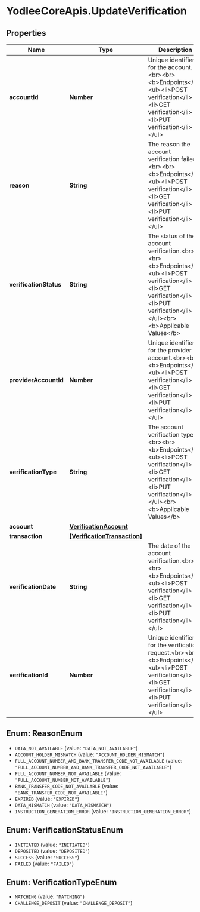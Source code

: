 # YodleeCoreApis.UpdateVerification

## Properties
Name | Type | Description | Notes
------------ | ------------- | ------------- | -------------
**accountId** | **Number** | Unique identifier for the account.&lt;br&gt;&lt;br&gt;&lt;b&gt;Endpoints&lt;/b&gt;:&lt;ul&gt;&lt;li&gt;POST verification&lt;/li&gt;&lt;li&gt;GET verification&lt;/li&gt;&lt;li&gt;PUT verification&lt;/li&gt;&lt;/ul&gt; | [optional] 
**reason** | **String** | The reason the account verification failed.&lt;br&gt;&lt;br&gt;&lt;b&gt;Endpoints&lt;/b&gt;:&lt;ul&gt;&lt;li&gt;POST verification&lt;/li&gt;&lt;li&gt;GET verification&lt;/li&gt;&lt;li&gt;PUT verification&lt;/li&gt;&lt;/ul&gt; | [optional] 
**verificationStatus** | **String** | The status of the account verification.&lt;br&gt;&lt;br&gt;&lt;b&gt;Endpoints&lt;/b&gt;:&lt;ul&gt;&lt;li&gt;POST verification&lt;/li&gt;&lt;li&gt;GET verification&lt;/li&gt;&lt;li&gt;PUT verification&lt;/li&gt;&lt;/ul&gt;&lt;br&gt;&lt;b&gt;Applicable Values&lt;/b&gt; | [optional] 
**providerAccountId** | **Number** | Unique identifier for the provider account.&lt;br&gt;&lt;br&gt;&lt;b&gt;Endpoints&lt;/b&gt;:&lt;ul&gt;&lt;li&gt;POST verification&lt;/li&gt;&lt;li&gt;GET verification&lt;/li&gt;&lt;li&gt;PUT verification&lt;/li&gt;&lt;/ul&gt; | [optional] 
**verificationType** | **String** | The account verification type.&lt;br&gt;&lt;br&gt;&lt;b&gt;Endpoints&lt;/b&gt;:&lt;ul&gt;&lt;li&gt;POST verification&lt;/li&gt;&lt;li&gt;GET verification&lt;/li&gt;&lt;li&gt;PUT verification&lt;/li&gt;&lt;/ul&gt;&lt;br&gt;&lt;b&gt;Applicable Values&lt;/b&gt; | [optional] 
**account** | [**VerificationAccount**](VerificationAccount.md) |  | [optional] 
**transaction** | [**[VerificationTransaction]**](VerificationTransaction.md) |  | 
**verificationDate** | **String** | The date of the account verification.&lt;br&gt;&lt;br&gt;&lt;b&gt;Endpoints&lt;/b&gt;:&lt;ul&gt;&lt;li&gt;POST verification&lt;/li&gt;&lt;li&gt;GET verification&lt;/li&gt;&lt;li&gt;PUT verification&lt;/li&gt;&lt;/ul&gt; | [optional] 
**verificationId** | **Number** | Unique identifier for the verification request.&lt;br&gt;&lt;br&gt;&lt;b&gt;Endpoints&lt;/b&gt;:&lt;ul&gt;&lt;li&gt;POST verification&lt;/li&gt;&lt;li&gt;GET verification&lt;/li&gt;&lt;li&gt;PUT verification&lt;/li&gt;&lt;/ul&gt; | [optional] 

<a name="ReasonEnum"></a>
## Enum: ReasonEnum

* `DATA_NOT_AVAILABLE` (value: `"DATA_NOT_AVAILABLE"`)
* `ACCOUNT_HOLDER_MISMATCH` (value: `"ACCOUNT_HOLDER_MISMATCH"`)
* `FULL_ACCOUNT_NUMBER_AND_BANK_TRANSFER_CODE_NOT_AVAILABLE` (value: `"FULL_ACCOUNT_NUMBER_AND_BANK_TRANSFER_CODE_NOT_AVAILABLE"`)
* `FULL_ACCOUNT_NUMBER_NOT_AVAILABLE` (value: `"FULL_ACCOUNT_NUMBER_NOT_AVAILABLE"`)
* `BANK_TRANSFER_CODE_NOT_AVAILABLE` (value: `"BANK_TRANSFER_CODE_NOT_AVAILABLE"`)
* `EXPIRED` (value: `"EXPIRED"`)
* `DATA_MISMATCH` (value: `"DATA_MISMATCH"`)
* `INSTRUCTION_GENERATION_ERROR` (value: `"INSTRUCTION_GENERATION_ERROR"`)


<a name="VerificationStatusEnum"></a>
## Enum: VerificationStatusEnum

* `INITIATED` (value: `"INITIATED"`)
* `DEPOSITED` (value: `"DEPOSITED"`)
* `SUCCESS` (value: `"SUCCESS"`)
* `FAILED` (value: `"FAILED"`)


<a name="VerificationTypeEnum"></a>
## Enum: VerificationTypeEnum

* `MATCHING` (value: `"MATCHING"`)
* `CHALLENGE_DEPOSIT` (value: `"CHALLENGE_DEPOSIT"`)

